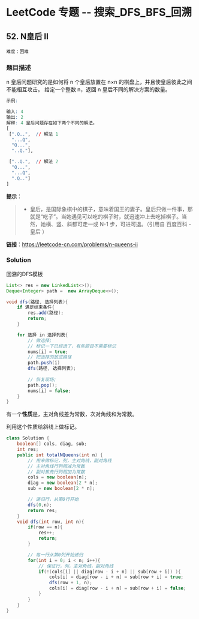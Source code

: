 # LeetCode 专题 -- 搜索_DFS_BFS_回溯

## 52. N皇后 II

`难度：困难`

### 题目描述

n 皇后问题研究的是如何将 n 个皇后放置在 n×n 的棋盘上，并且使皇后彼此之间不能相互攻击。
给定一个整数 n，返回 n 皇后不同的解决方案的数量。

```r
示例:

输入: 4
输出: 2
解释: 4 皇后问题存在如下两个不同的解法。
[
 [".Q..",  // 解法 1
  "...Q",
  "Q...",
  "..Q."],

 ["..Q.",  // 解法 2
  "Q...",
  "...Q",
  ".Q.."]
]
```

**提示**：

> - 皇后，是国际象棋中的棋子，意味着国王的妻子。皇后只做一件事，那就是“吃子”。当她遇见可以吃的棋子时，就迅速冲上去吃掉棋子。当然，她横、竖、斜都可走一或 N-1 步，可进可退。（引用自 百度百科 - 皇后 ）

**链接**：https://leetcode-cn.com/problems/n-queens-ii

### Solution

回溯的DFS模板

```java
List<> res = new LinkedList<>();
Deque<Integer> path =  new ArrayDeque<>();

void dfs(路径, 选择列表){
    if 满足结束条件{
        res.add(路径);
        return;
    }

    for 选择 in 选择列表{
        // 做选择;
        // 标记一下已经选了，有些题目不需要标记
        nums[i] = true;
        // 把选择的放进路径
        path.push(i)
        dfs(路径, 选择列表);
        
        // 恢复现场;
        path.pop();
        nums[i] = false;
    }
}
```

有一个**性质**是，主对角线差为常数，次对角线和为常数。

利用这个性质给斜线上做标记。

```java
class Solution {
    boolean[] cols, diag, sub;
    int res;
    public int totalNQueens(int n) {
        // 用来做标记，列，主对角线，副对角线
        // 主对角线行列相减为常数
        // 副对焦先行列相加为常数
        cols = new boolean[n];
        diag = new boolean[2 * n];
        sub = new boolean[2 * n];

        // 递归行，从第0行开始
        dfs(0,n);
        return res;
    }
    void dfs(int row, int n){
        if(row == n){
            res++;
            return;
        }

        // 每一行从第0列开始递归
        for(int i = 0; i < n; i++){
            // 保证行，列，主对角线，副对角线
            if(!(cols[i] || diag[row - i + n] || sub[row + i]) ){
                cols[i] = diag[row - i + n] = sub[row + i] = true;
                dfs(row + 1, n);
                cols[i] = diag[row - i + n] = sub[row + i] = false;
            }
        }
    }
}
```